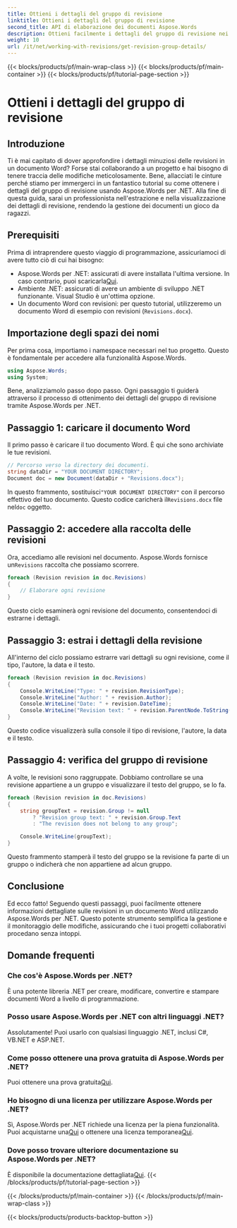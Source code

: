 ```yaml
---
title: Ottieni i dettagli del gruppo di revisione
linktitle: Ottieni i dettagli del gruppo di revisione
second_title: API di elaborazione dei documenti Aspose.Words
description: Ottieni facilmente i dettagli del gruppo di revisione nei documenti Word usando Aspose.Words per .NET con questa guida passo-passo. Perfetta per gli sviluppatori .NET.
weight: 10
url: /it/net/working-with-revisions/get-revision-group-details/
---
```


{{< blocks/products/pf/main-wrap-class >}}
{{< blocks/products/pf/main-container >}}
{{< blocks/products/pf/tutorial-page-section >}}

# Ottieni i dettagli del gruppo di revisione

## Introduzione

Ti è mai capitato di dover approfondire i dettagli minuziosi delle revisioni in un documento Word? Forse stai collaborando a un progetto e hai bisogno di tenere traccia delle modifiche meticolosamente. Bene, allacciati le cinture perché stiamo per immergerci in un fantastico tutorial su come ottenere i dettagli del gruppo di revisione usando Aspose.Words per .NET. Alla fine di questa guida, sarai un professionista nell'estrazione e nella visualizzazione dei dettagli di revisione, rendendo la gestione dei documenti un gioco da ragazzi.

## Prerequisiti

Prima di intraprendere questo viaggio di programmazione, assicuriamoci di avere tutto ciò di cui hai bisogno:
-  Aspose.Words per .NET: assicurati di avere installata l'ultima versione. In caso contrario, puoi scaricarla[Qui](https://releases.aspose.com/words/net/).
- Ambiente .NET: assicurati di avere un ambiente di sviluppo .NET funzionante. Visual Studio è un'ottima opzione.
- Un documento Word con revisioni: per questo tutorial, utilizzeremo un documento Word di esempio con revisioni (`Revisions.docx`).

## Importazione degli spazi dei nomi

Per prima cosa, importiamo i namespace necessari nel tuo progetto. Questo è fondamentale per accedere alla funzionalità Aspose.Words.

```csharp
using Aspose.Words;
using System;
```

Bene, analizziamolo passo dopo passo. Ogni passaggio ti guiderà attraverso il processo di ottenimento dei dettagli del gruppo di revisione tramite Aspose.Words per .NET.

## Passaggio 1: caricare il documento Word

Il primo passo è caricare il tuo documento Word. È qui che sono archiviate le tue revisioni.

```csharp
// Percorso verso la directory dei documenti.
string dataDir = "YOUR DOCUMENT DIRECTORY";
Document doc = new Document(dataDir + "Revisions.docx");
```

 In questo frammento, sostituisci`"YOUR DOCUMENT DIRECTORY"` con il percorso effettivo del tuo documento. Questo codice caricherà il`Revisions.docx` file nel`doc` oggetto.

## Passaggio 2: accedere alla raccolta delle revisioni

 Ora, accediamo alle revisioni nel documento. Aspose.Words fornisce un`Revisions` raccolta che possiamo scorrere.

```csharp
foreach (Revision revision in doc.Revisions)
{
    // Elaborare ogni revisione
}
```

Questo ciclo esaminerà ogni revisione del documento, consentendoci di estrarne i dettagli.

## Passaggio 3: estrai i dettagli della revisione

All'interno del ciclo possiamo estrarre vari dettagli su ogni revisione, come il tipo, l'autore, la data e il testo.

```csharp
foreach (Revision revision in doc.Revisions)
{
    Console.WriteLine("Type: " + revision.RevisionType);
    Console.WriteLine("Author: " + revision.Author);
    Console.WriteLine("Date: " + revision.DateTime);
    Console.WriteLine("Revision text: " + revision.ParentNode.ToString(SaveFormat.Text));
}
```

Questo codice visualizzerà sulla console il tipo di revisione, l'autore, la data e il testo.

## Passaggio 4: verifica del gruppo di revisione

A volte, le revisioni sono raggruppate. Dobbiamo controllare se una revisione appartiene a un gruppo e visualizzare il testo del gruppo, se lo fa.

```csharp
foreach (Revision revision in doc.Revisions)
{
    string groupText = revision.Group != null
        ? "Revision group text: " + revision.Group.Text
        : "The revision does not belong to any group";

    Console.WriteLine(groupText);
}
```

Questo frammento stamperà il testo del gruppo se la revisione fa parte di un gruppo o indicherà che non appartiene ad alcun gruppo.

## Conclusione

Ed ecco fatto! Seguendo questi passaggi, puoi facilmente ottenere informazioni dettagliate sulle revisioni in un documento Word utilizzando Aspose.Words per .NET. Questo potente strumento semplifica la gestione e il monitoraggio delle modifiche, assicurando che i tuoi progetti collaborativi procedano senza intoppi.

## Domande frequenti

### Che cos'è Aspose.Words per .NET?
È una potente libreria .NET per creare, modificare, convertire e stampare documenti Word a livello di programmazione.

### Posso usare Aspose.Words per .NET con altri linguaggi .NET?
Assolutamente! Puoi usarlo con qualsiasi linguaggio .NET, inclusi C#, VB.NET e ASP.NET.

### Come posso ottenere una prova gratuita di Aspose.Words per .NET?
 Puoi ottenere una prova gratuita[Qui](https://releases.aspose.com/).

### Ho bisogno di una licenza per utilizzare Aspose.Words per .NET?
 Sì, Aspose.Words per .NET richiede una licenza per la piena funzionalità. Puoi acquistarne una[Qui](https://purchase.aspose.com/buy) o ottenere una licenza temporanea[Qui](https://purchase.aspose.com/temporary-license/).

### Dove posso trovare ulteriore documentazione su Aspose.Words per .NET?
 È disponibile la documentazione dettagliata[Qui](https://reference.aspose.com/words/net/).
{{< /blocks/products/pf/tutorial-page-section >}}

{{< /blocks/products/pf/main-container >}}
{{< /blocks/products/pf/main-wrap-class >}}

{{< blocks/products/products-backtop-button >}}
